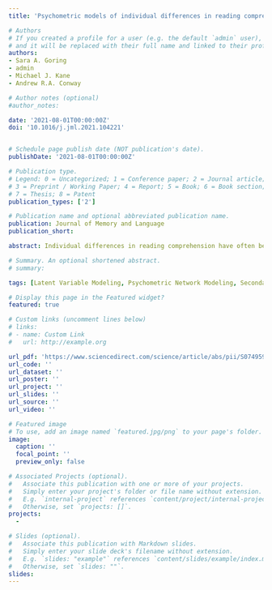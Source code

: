 ```yaml
---
title: 'Psychometric models of individual differences in reading comprehension: A reanalysis of Freed, Hamilton, and Long (2017)'

# Authors
# If you created a profile for a user (e.g. the default `admin` user), write the username (folder name) here
# and it will be replaced with their full name and linked to their profile.
authors:
- Sara A. Goring
- admin
- Michael J. Kane
- Andrew R.A. Conway

# Author notes (optional)
#author_notes:

date: '2021-08-01T00:00:00Z'
doi: '10.1016/j.jml.2021.104221'


# Schedule page publish date (NOT publication's date).
publishDate: '2021-08-01T00:00:00Z'

# Publication type.
# Legend: 0 = Uncategorized; 1 = Conference paper; 2 = Journal article;
# 3 = Preprint / Working Paper; 4 = Report; 5 = Book; 6 = Book section;
# 7 = Thesis; 8 = Patent
publication_types: ['2']

# Publication name and optional abbreviated publication name.
publication: Journal of Memory and Language
publication_short: 

abstract: Individual differences in reading comprehension have often been explored using latent variable modeling (LVM), to assess the relative contribution of domain-general and domain-specific cognitive abilities. However, LVM is based on the assumption that the observed covariance among indicators of a construct is due to a common cause (i.e., a latent variable; Pearl, 2000). This is a questionable assumption when the indicator variables are measures of performance on complex cognitive tasks. According to Process Overlap Theory (POT; Kovacs & Conway, 2016), multiple processes are involved in cognitive task performance and the covariance among tasks is due to the overlap of processes across tasks. Instead of a single latent common cause, there are thought to be multiple dynamic manifest causes, consistent with an emerging view in psychometrics called network theory (Barabási, 2012; Borsboom & Cramer, 2013). In the current study, we reanalyzed data from Freed et al. (2017) and compared two modeling approaches - LVM (Study 1) and psychometric network modeling (Study 2). In Study 1, two exploratory LVMs demonstrated problems with the original measurement model proposed by Freed et al. Specifically, the model failed to achieve discriminant and convergent validity with respect to reading comprehension, language experience, and reasoning. In Study 2, two network models confirmed the problems found in Study 1, and also served as an example of how network modeling techniques can be used to study individual differences. In conclusion, more research, and a more informed approach to psychometric modeling, is needed to better understand individual differences in reading comprehension.

# Summary. An optional shortened abstract.
# summary:

tags: [Latent Variable Modeling, Psychometric Network Modeling, Secondary Data Analysis, Data Screening and Cleaning, Statistical Modeling]

# Display this page in the Featured widget?
featured: true

# Custom links (uncomment lines below)
# links:
# - name: Custom Link
#   url: http://example.org

url_pdf: 'https://www.sciencedirect.com/science/article/abs/pii/S0749596X21000048?via%3Dihub'
url_code: ''
url_dataset: ''
url_poster: ''
url_project: ''
url_slides: ''
url_source: ''
url_video: ''

# Featured image
# To use, add an image named `featured.jpg/png` to your page's folder.
image:
  caption: ''
  focal_point: ''
  preview_only: false

# Associated Projects (optional).
#   Associate this publication with one or more of your projects.
#   Simply enter your project's folder or file name without extension.
#   E.g. `internal-project` references `content/project/internal-project/index.md`.
#   Otherwise, set `projects: []`.
projects:
  - 

# Slides (optional).
#   Associate this publication with Markdown slides.
#   Simply enter your slide deck's filename without extension.
#   E.g. `slides: "example"` references `content/slides/example/index.md`.
#   Otherwise, set `slides: ""`.
slides: 
---
```


